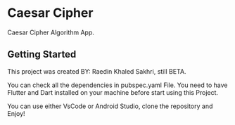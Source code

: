 # Caesar Cipher

Caesar Cipher Algorithm App.

## Getting Started

This project was created BY: Raedin Khaled Sakhri, still BETA.

You can check all the dependencies in pubspec.yaml File.
You need to have Flutter and Dart installed on your machine before start using this Project.

You can use either VsCode or Android Studio, clone the repository and Enjoy!
